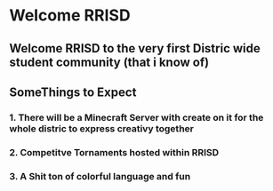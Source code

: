 # Welcome RRISD

## Welcome RRISD to the very first Distric wide student community (that i know of)

## SomeThings to Expect
### 1. There will be a Minecraft Server with create on it for the whole distric to express creativy together
### 2. Competitve Tornaments hosted within RRISD
### 3. A Shit ton of colorful language and fun